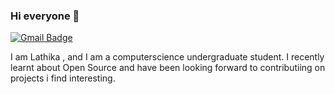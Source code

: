 ### Hi everyone 👋

[![Gmail Badge](https://img.shields.io/badge/-lathikadevraj@gmail.com-c14438?style=flat-square&logo=Gmail&logoColor=white&link=mailto:lathikadevraj@gmail.com)](mailto:lathikadevraj@gmail.com)

I am Lathika , and I am a computerscience undergraduate student. I recently learnt about Open Source and have been looking forward to contributiing on projects i find interesting.


